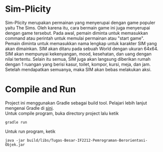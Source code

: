
# Sim-Plicity
Sim-Plicity merupakan permainan yang menyerupai dengan game populer yaitu The Sims. Oleh karena itu, cara bermain game ini juga menyerupai dengan game tersebut. Pada awal, pemain diminta untuk memasukkan command atau perintah untuk memulai permainan atau "start game". Pemain diminta untuk memasukkan nama lengkap untuk karakter SIM yang akan dimainkan. SIM akan ditaru pada sebuah World dengan ukuran 64x64. SIM akan mempunyai kekenyangan, mood, kesehatan, dan uang dengan nilai tertentu. Selain itu semua, SIM juga akan langsung diberikan rumah dengan 1 ruangan yang berisi kasur, toilet, kompor, kursi, meja, dan jam. Setelah mendapatkan semuanya, maka SIM akan bebas melakukan aksi.

# Compile and Run

Project ini menggunakan Gradle sebagai build tool. Pelajari lebih lanjut mengenai Gradle di [sini](https://docs.gradle.org/current/userguide/userguide.html).\
Untuk compile program, buka directory project lalu ketik
```
gradle run
```

Untuk run program, ketik
```
java -jar build/libs/Tugas-Besar-IF2212-Pemrograman-Berorientasi-Objek.jar
```
